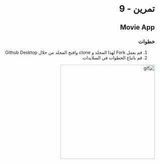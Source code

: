
<div dir="rtl">

#  تمرين - 9
## Movie App
### خطوات 
1. قم بعمل Fork لهذا المجلد و clone وافتح المجلد من خلال Github Desktop 
2. قم باتباع  الخطوات في السلايدات
 
<img width="300" src="https://github.com/kuwaitcodes/swiftui-cw-9/blob/main/movieApp.png" alt="gif"/>






</div>


</div>
